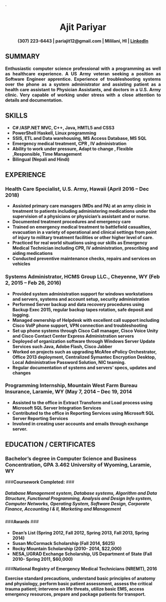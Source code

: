 `<h1> <Center> Ajit Pariyar </h1> </center>
<center><b>
(307) 223-6443 | pariajit12@gmail.com | Mililani, HI | <a href="https://linkedin.com/in/ajitpariyar"> LinkedIn </a>
</b></center>


## SUMMARY ##
<div style="text-align: justify"><b>Enthusiastic computer science professional with a programming as well as healthcare experience. A US Army veteran seeking a position as Software Engineer apprentice. Experience of troubleshooting systems over the phone as a system administrator and assisting patient as a health care assistant to Physician Assistants, and doctors in a U.S. Army clinic. Very capable of working under stress with a close attention to details and documentation. </b> </div>

 

## SKILLS ##
    
- **C# /ASP.NET MVC, 
C++, Java, 
HMTL5 and CSS3**
- **PowerShell
Haskell, Linux programming**
- **SSIS, ETL and Data warehousing, MS Access Database, MS SQL**
- **Emergency medical treatment, CPR , IV administration**
- **Ability to work under pressure, Adapt to change , Flexible
,Responsible, Time Management**
- **Bilingual (Nepali and Hindi)**

##   EXPERIENCE  ##
### Health Care Specialist, U.S. Army, Hawaii (April 2016 – Dec 2018) ###

- **Assisted primary care managers (MDs and PA) at an army clinic in treatment to patients including administering medications under the supervision of a physicians or physician’s assistant and or nurse.**
- **Documented treatment procedures and emergency care**
- **Trained on emergency medical treatment to battlefield casualties, evacuation in a variety of operational and clinical settings from point of injury to military treatment facilities or other higher level of care.**
- **Practiced for real world situations using our skills as Emergency Medical Technician including CPR, IV administration, prescribing and aiding medications**
- **Conducted preventive maintenance checks, repairs and services on vehicles**



### Systems Administrator, HCMS Group LLC., Cheyenne, WY (Feb 2, 2015 – Feb 26, 2016) ###
- **Provided system administration support for windows workstations and servers, systems and account setup, security administration**
- **Performed Server backup and data recovery procedures using Backup Exec 2015, regular backup tapes rotation, safe deposit and logging.**
- **Managed ownership of Helpdesk with excellent call support including Cisco VoIP phone support, VPN connection and troubleshooting**
- **Set up phone systems through Cisco Call manager, Cisco Voice Unity and Cisco Contact Center Express Administration servers**
- **Deployed of organization software through Windows Server Update Services such Java, Adobe Flash, Cisco Jabber**
- **Worked on projects such as upgrading McAfee ePolicy Orchestrator, Office 2013 deployment, Centralized Symantec Encryption Desktop, Local Administrative Password Solution, NIC teaming.**
- **Regular documentation of systems and servers’ specs, updates and changes**
	

### Programming Internship, Mountain West Farm Bureau Insurance, Laramie, WY (May 7, 2014 – Dec 19, 2014 ###
- **Assisted to the office in Extract Transform and Load process using Microsoft SQL Server Integration Services**
- **Contributed to the office in Reporting Services using Microsoft SQL Server Reporting Services**
- **Involved in creating user accounts and emails through exchange server.**
 


## EDUCATION / CERTIFICATES ##
### Bachelor’s degree in Computer Science and Business Concentration, GPA 3.462 University of Wyoming, Laramie, WY ###

###**Coursework Completed:** ###

##### Database Management system, Database systems, Algorithm and Data Structure, Functional Programming, Analysis and Design Info system, Computer Networks, Operating System, Software Design, Corporate Finance, Accounting I & II, Marketing and Management 

###**Awards** ###

####
* **Dean’s List (Spring 2012, Fall 2012, Spring 2013, Fall 2013, Spring 2014)**
* **Susan McCormack Scholarship (Fall 2014, $625)** 
* **Rocky Mountain Scholarship (2010- 2014, $22,000)** 
* **NESA_UGRAD Exchange Scholarship, US Department of State (Fall 2010- Spring 2011, $60,000)** 

###**National Registry of Emergency Medical Technicians (NREMT), 2016**

**Exercise standard precautions, understand basic principles of anatomy and physiology, perform basic patient assessment, assess the critical trauma patient; intervene on life threats, utilize basic EMS, access emergency resources, prepare and package patients for transport.**
